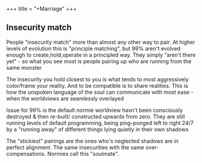 +++
title = "+Marriage"
+++

## Insecurity match
People "insecurity match" more than almost any other way to pair. At higher levels of evolution this is "principle matching", but 99% aren't evolved enough to create,hold,operate in a principled way. They simply "aren't there yet" - so what you see most is people pairing up who are running from the same monster

The insecurity you hold closest to you is what tends to most aggressively color/frame your reality. And to be compatible is to share realities. This is how the unspoken language of the soul can communicate with most ease - when the worldviews are seamlessly overlayed

Issue for 99% is the default normie worldview hasn't been consciously destroyed & then re-built/ constructed upwards from zero. They are still running levels of default programming, being ping-ponged left to right 24/7 by a "running away" of different things lying quietly in their own shadows

The "stickiest" pairings are the ones who's neglected shadows are in perfect alignment. The same insecurities with the same over-compensations. Normies call this "soulmate".
